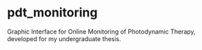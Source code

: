 # pdt_monitoring
Graphic Interface for Online Monitoring of Photodynamic Therapy, developed for my undergraduate thesis.
